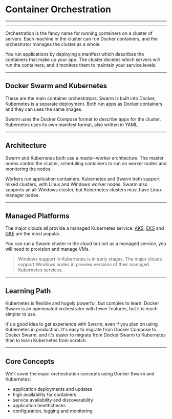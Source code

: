 # Container Orchestration

---

<section data-background-image="/img/orchestration/TODO.PNG">

---

Orchestration is the fancy name for running containers on a cluster of servers. Each machine in the cluster can run Docker containers, and the orchestrator manages the cluster as a whole.

You run applications by deploying a manifest which describes the containers that make up your app. The cluster decides which servers will run the containers, and it monitors them to maintain your service levels.

---

## Docker Swarm and Kubernetes

These are the main container orchestrators. Swarm is built into Docker, Kubernetes is a separate deployment. Both run apps as Docker containers and they can uses the same images.

Swarm uses the Docker Compose format to describe apps for the cluster. Kubernetes uses its own manifest format, also written in YAML.

---

## Architecture

Swarm and Kubernetes both use a master-worker architecture. The master nodes control the cluster, scheduling containers to run on worker nodes and monitoring the nodes.

Workers run application containers. Kubernetes and Swarm both support mixed clusters, with Linux and Windows worker nodes.  Swarm also supports an all-Windows cluster, but Kubernetes clusters must have Linux manager nodes.

---

## Managed Platforms
 
The major clouds all provide a managed Kubernetes service: [AKS](https://docs.microsoft.com/en-us/azure/aks/), [EKS](TODO) and [GKE](TODO) are the most popular. 

You can run a Swarm cluster in the cloud but not as a managed service, you will need to provision and manage VMs.

> Windows support in Kubernetes is in early stages. The major clouds support Windows nodes in preview versions of their managed Kubernetes services.

---

## Learning Path

Kubernetes is flexible and hugely powerful, but complex to learn. Docker Swarm is an opinionated orchestrator with fewer features, but it is much simpler to use.

It's a good idea to get experience with Swarm, even if you plan on using Kubernetes in production. It's easy to migrate from Docker Compose to Docker Swarm, and it's easier to migrate from Docker Swarm to Kubernetes than to learn Kubernetes from scratch.

---

## Core Concepts

We'll cover the major orchestration concepts using Docker Swarm and Kubernetes:

- application deployments and updates
- high availability for containers
- service availability and discoverability
- application healthchecks
- configuration, logging and monitoring
